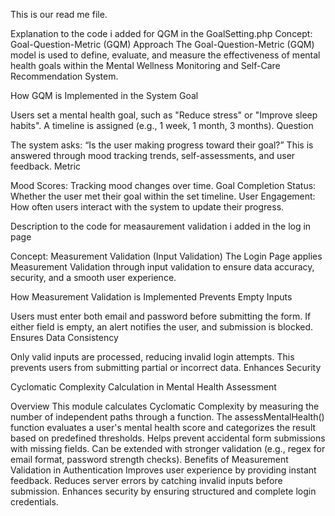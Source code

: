 This is our read me file.


Explanation to the code i added for QGM in the GoalSetting.php
 Concept: Goal-Question-Metric (GQM) Approach
The Goal-Question-Metric (GQM) model is used to define, evaluate, and measure the effectiveness of mental health goals within the Mental Wellness Monitoring and Self-Care Recommendation System.

 How GQM is Implemented in the System
 Goal

Users set a mental health goal, such as "Reduce stress" or "Improve sleep habits".
A timeline is assigned (e.g., 1 week, 1 month, 3 months).
 Question

The system asks: “Is the user making progress toward their goal?”
This is answered through mood tracking trends, self-assessments, and user feedback.
Metric

Mood Scores: Tracking mood changes over time.
Goal Completion Status: Whether the user met their goal within the set timeline.
User Engagement: How often users interact with the system to update their progress.


Description to the code for measaurement validation i added in the log in page 

Concept: Measurement Validation (Input Validation)
The Login Page applies Measurement Validation through input validation to ensure data accuracy, security, and a smooth user experience.

 How Measurement Validation is Implemented
 Prevents Empty Inputs

Users must enter both email and password before submitting the form.
If either field is empty, an alert notifies the user, and submission is blocked.
 Ensures Data Consistency

Only valid inputs are processed, reducing invalid login attempts.
This prevents users from submitting partial or incorrect data.
 Enhances Security


Cyclomatic Complexity Calculation in Mental Health Assessment

Overview
This module calculates Cyclomatic Complexity by measuring the number of independent paths through a function. The assessMentalHealth() function evaluates a user's mental health score and categorizes the result based on predefined thresholds.
Helps prevent accidental form submissions with missing fields.
Can be extended with stronger validation (e.g., regex for email format, password strength checks).
 Benefits of Measurement Validation in Authentication
 Improves user experience by providing instant feedback.
 Reduces server errors by catching invalid inputs before submission.
 Enhances security by ensuring structured and complete login credentials.

